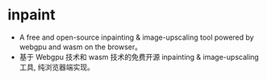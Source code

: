 # inpaint
 - A free and open-source inpainting &amp; image-upscaling tool powered by webgpu and wasm on the browser。
 - 基于 Webgpu 技术和 wasm 技术的免费开源 inpainting &amp; image-upscaling 工具, 纯浏览器端实现。
